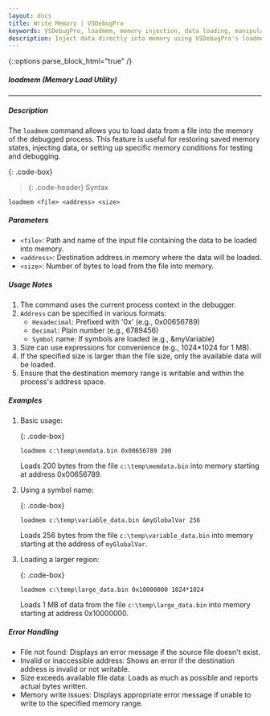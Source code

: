 ```yaml
---
layout: docs
title: Write Memory | VSDebugPro
keywords: VSDebugPro, loadmem, memory injection, data loading, manipulate memory, debugging techniques, memory modification
description: Inject data directly into memory using VSDebugPro's loadmem command. Learn how to load data from files into your debugged process's memory, enabling you to test various scenarios and manipulate program state.
---
```

{::options parse_block_html="true" /}

##### loadmem (Memory Load Utility)
---

##### Description
The `loadmem` command allows you to load data from a file into the memory of the debugged process. This feature is useful for restoring saved memory states, injecting data, or setting up specific memory conditions for testing and debugging.

{: .code-box}
>{: .code-header}
>Syntax
```
loadmem <file> <address> <size>
```

##### Parameters

- `<file>`: Path and name of the input file containing the data to be loaded into memory.
- `<address>`: Destination address in memory where the data will be loaded.
- `<size>`: Number of bytes to load from the file into memory.

##### Usage Notes

1. The command uses the current process context in the debugger.
2. `Address` can be specified in various formats:
   - `Hexadecimal`: Prefixed with '0x' (e.g., 0x00656789)
   - `Decimal`: Plain number (e.g., 6789456)
   - `Symbol` name: If symbols are loaded (e.g., &myVariable)
3. Size can use expressions for convenience (e.g., 1024*1024 for 1 MB).
4. If the specified size is larger than the file size, only the available data will be loaded.
5. Ensure that the destination memory range is writable and within the process's address space.

##### Examples

1. Basic usage:

   {: .code-box}
   ```
   loadmem c:\temp\memdata.bin 0x00656789 200
   ```
   Loads 200 bytes from the file `c:\temp\memdata.bin` into memory starting at address 0x00656789.

2. Using a symbol name:

   {: .code-box}
   ```
   loadmem c:\temp\variable_data.bin &myGlobalVar 256
   ```
   Loads 256 bytes from the file `c:\temp\variable_data.bin` into memory starting at the address of `myGlobalVar`.

3. Loading a larger region:

   {: .code-box}
   ```
   loadmem c:\temp\large_data.bin 0x10000000 1024*1024
   ```
   Loads 1 MB of data from the file `c:\temp\large_data.bin` into memory starting at address 0x10000000.

##### Error Handling

- File not found: Displays an error message if the source file doesn't exist.
- Invalid or inaccessible address: Shows an error if the destination address is invalid or not writable.
- Size exceeds available file data: Loads as much as possible and reports actual bytes written.
- Memory write issues: Displays appropriate error message if unable to write to the specified memory range.